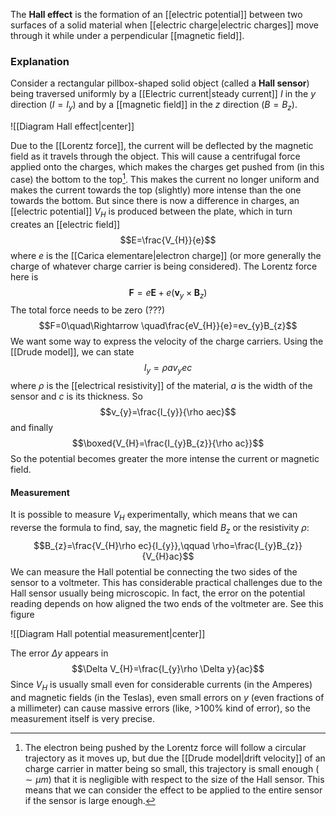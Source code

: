 The **Hall effect** is the formation of an [[electric potential]] between two surfaces of a solid material when [[electric charge|electric charges]] move through it while under a perpendicular [[magnetic field]].
### Explanation
Consider a rectangular pillbox-shaped solid object (called a **Hall sensor**) being traversed uniformly by a [[Electric current|steady current]] $I$ in the $y$ direction ($I=I_{y}$) and by a [[magnetic field]] in the $z$ direction $(B=B_{z})$.

![[Diagram Hall effect|center]]

Due to the [[Lorentz force]], the current will be deflected by the magnetic field as it travels through the object. This will cause a centrifugal force applied onto the charges, which makes the charges get pushed from (in this case) the bottom to the top[^1]. This makes the current no longer uniform and makes the current towards the top (slightly) more intense than the one towards the bottom. But since there is now a difference in charges, an [[electric potential]] $V_{H}$ is produced between the plate, which in turn creates an [[electric field]]
$$E=\frac{V_{H}}{e}$$
where $e$ is the [[Carica elementare|electron charge]] (or more generally the charge of whatever charge carrier is being considered). The Lorentz force here is
$$\mathbf{F}=e\mathbf{E}+e(\mathbf{v}_{y}\times \mathbf{B}_{z})$$
The total force needs to be zero (???)
$$F=0\quad\Rightarrow \quad\frac{eV_{H}}{e}=ev_{y}B_{z}$$
We want some way to express the velocity of the charge carriers. Using the [[Drude model]], we can state
$$I_{y}=\rho av_{y}ec$$
where $\rho$ is the [[electrical resistivity]] of the material, $a$ is the width of the sensor and $c$ is its thickness. So
$$v_{y}=\frac{I_{y}}{\rho aec}$$
and finally
$$\boxed{V_{H}=\frac{I_{y}B_{z}}{\rho ac}}$$
So the potential becomes greater the more intense the current or magnetic field.
#### Measurement
It is possible to measure $V_{H}$ experimentally, which means that we can reverse the formula to find, say, the magnetic field $B_{z}$ or the resistivity $\rho$:
$$B_{z}=\frac{V_{H}\rho ec}{I_{y}},\qquad \rho=\frac{I_{y}B_{z}}{V_{H}ac}$$
We can measure the Hall potential be connecting the two sides of the sensor to a voltmeter. This has considerable practical challenges due to the Hall sensor usually being microscopic. In fact, the error on the potential reading depends on how aligned the two ends of the voltmeter are. See this figure

![[Diagram Hall potential measurement|center]]

The error $\Delta y$ appears in
$$\Delta V_{H}=\frac{I_{y}\rho \Delta y}{ac}$$
Since $V_{H}$ is usually small even for considerable currents (in the Amperes) and magnetic fields (in the Teslas), even small errors on $y$ (even fractions of a millimeter) can cause massive errors (like, >100% kind of error), so the measurement itself is very precise.

[^1]: The electron being pushed by the Lorentz force will follow a circular trajectory as it moves up, but due the [[Drude model|drift velocity]] of an charge carrier in matter being so small, this trajectory is small enough ($\sim\mu m$) that it is negligible with respect to the size of the Hall sensor. This means that we can consider the effect to be applied to the entire sensor if the sensor is large enough.